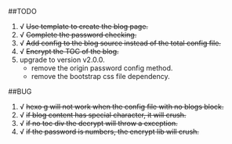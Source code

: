 ##TODO
1. √ ~~Use template to create the blog page.~~
2. √ ~~Complete the password checking.~~
3. √ ~~Add config to the blog source instead of the total config file.~~
4. √ ~~Encrypt the TOC of the blog.~~
5. upgrade to version v2.0.0.
    + remove the origin password config method.
    + remove the bootstrap css file dependency.


##BUG
1. √ ~~hexo g will not work when the config file with no blogs block.~~
2. √ ~~if blog content has special character, it will crush.~~
3. √ ~~if no toc div the decrypt will throw a exception.~~
4. √ ~~if the password is numbers, the encrypt lib will crush.~~
